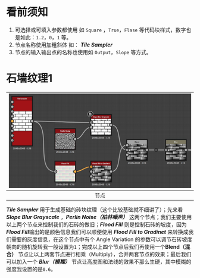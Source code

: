 # 看前须知

1. 可选择或可填入参数都使用 如 `Square` ，`True`，`Flase` 等代码块样式，数字也是如此：`1.2`，`0`，`1` 等。
2. 节点名称使用加粗斜体 如： ***Tile Sampler***
3. 节点的输入输出点的名称也使用如 `Output`，`Slope` 等方式。

# 石墙纹理1

![image](./images/Aan1.jpg)|
:-:|
节点|
***Tile Sampler*** 用于生成基础的砖块纹理（这个比较基础就不细讲了）；先来看 ***Slope Blur Grayscale*** ，***Perlin Noise（柏林噪声）*** 这两个节点；我们主要使用以上两个节点来控制我们的石砖的做旧；***Flood Fill*** 则是控制石砖的坡度，因为***Flood Fill***输出的是颜色信息我们可以顺便使用 ***Flood Fill to Gradinet*** 来转换成我们需要的灰度信息，在这个节点中有个 Angle Variation 的参数可以调节石砖坡度朝向的随机旋转我一般设置为`1`；完成以上四个节点后我们再使用一个**Blend（混合）** 节点让以上两套节点进行相乘（Multiply），合并两套节点的效果；最后我们可以加入一个 ***Blur（模糊）*** 节点让高度图和法线的效果不那么生硬，其中模糊的强度我设置的是`0.6`。